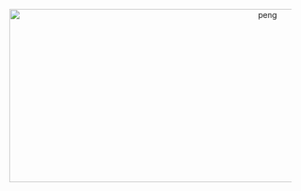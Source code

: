 <!--
**officialnico/officialnico** is a ✨ _special_ ✨ repository because its `README.md` (this file) appears on your GitHub profile.
-->
[]("https://giphy.com/embed/zuZHaMcMHsAQ8")

<div align="center">
  <img height="309" width="906" src="https://tasvisuals.com/img/TAS-Visuals-bubbles-web.jpg" alt="peng" />
</div>


